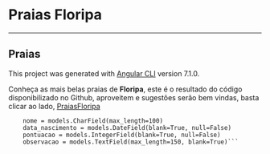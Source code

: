 # Praias Floripa
---
## Praias

This project was generated with [Angular CLI](https://github.com/angular/angular-cli) version 7.1.0.

 Conheça as mais belas praias de **Floripa**, este é o resultado do código disponibilizado no Github, aproveitem e sugestões serão bem vindas, basta clicar ao lado, [PraiasFloripa](http://floripa-praias.s3-website-sa-east-1.amazonaws.com/
 )

```class Cliente(models.Model):
    nome = models.CharField(max_length=100)
    data_nascimento = models.DateField(blank=True, null=False)
    pontuacao = models.IntegerField(blank=True, null=False)
    observacao = models.TextField(max_length=150, blank=True)```
  
